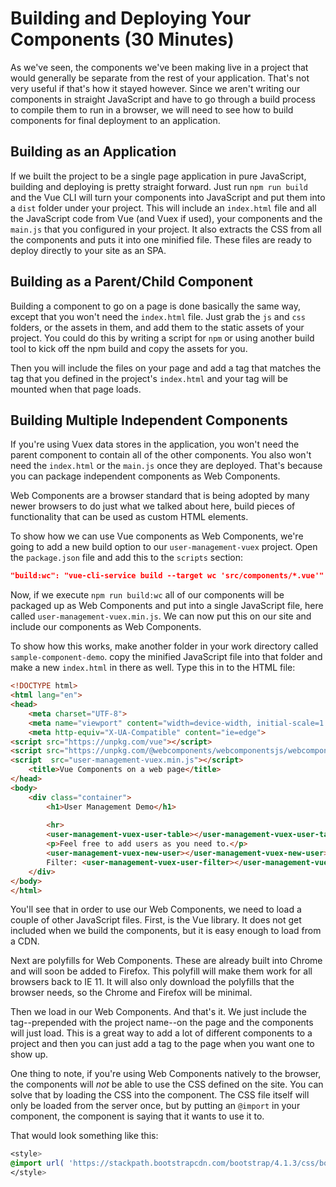 # Building and Deploying Your Components (30 Minutes)

As we've seen, the components we've been making live in a project that would generally be separate from the rest of your application. That's not very useful if that's how it stayed however. Since we aren't writing our components in straight JavaScript and have to go through a build process to compile them to run in a browser, we will need to see how to build components for final deployment to an application.

## Building as an Application

If we built the project to be a single page application in pure JavaScript, building and deploying is pretty straight forward. Just run `npm run build` and the Vue CLI will turn your components into JavaScript and put them into a `dist` folder under your project. This will include an `index.html` file and all the JavaScript code from Vue (and Vuex if used), your components and the `main.js` that you configured in your project. It also extracts the CSS from all the components and puts it into one minified file. These files are ready to deploy directly to your site as an SPA.

## Building as a Parent/Child Component

Building a component to go on a page is done basically the same way, except that you won't need the `index.html` file. Just grab the `js` and `css` folders, or the assets in them, and add them to the static assets of your project. You could do this by writing a script for `npm` or using another build tool to kick off the npm build and copy the assets for you.

Then you will include the files on your page and add a tag that matches the tag that you defined in the project's `index.html` and your tag will be mounted when that page loads.

## Building Multiple Independent Components

If you're using Vuex data stores in the application, you won't need the parent component to contain all of the other components. You also won't need the `index.html` or the `main.js` once they are deployed. That's because you can package independent components as Web Components.

Web Components are a browser standard that is being adopted by many newer browsers to do just what we talked about here, build pieces of functionality that can be used as custom HTML elements.

To show how we can use Vue components as Web Components, we're going to add a new build option to our `user-management-vuex` project. Open the `package.json` file and add this to the `scripts` section:

``` JSON
"build:wc": "vue-cli-service build --target wc 'src/components/*.vue'"
```

Now, if we execute `npm run build:wc` all of our components will be packaged up as Web Components and put into a single JavaScript file, here called `user-management-vuex.min.js`. We can now put this on our site and include our components as Web Components.

To show how this works, make another folder in your work directory called `sample-component-demo`. copy the minified JavaScript file into that folder and make a new `index.html` in there as well. Type this in to the HTML file:

``` HTML
<!DOCTYPE html>
<html lang="en">
<head>
    <meta charset="UTF-8">
    <meta name="viewport" content="width=device-width, initial-scale=1.0">
    <meta http-equiv="X-UA-Compatible" content="ie=edge">
<script src="https://unpkg.com/vue"></script>
<script src="https://unpkg.com/@webcomponents/webcomponentsjs/webcomponents-loader.js"></script>
<script  src="user-management-vuex.min.js"></script>
    <title>Vue Components on a web page</title>
</head>
<body>
    <div class="container">
        <h1>User Management Demo</h1>
        
        <hr>
        <user-management-vuex-user-table></user-management-vuex-user-table>
        <p>Feel free to add users as you need to.</p>
        <user-management-vuex-new-user></user-management-vuex-new-user>
        Filter: <user-management-vuex-user-filter></user-management-vuex-user-filter>
    </div>
</body>
</html>
```

You'll see that in order to use our Web Components, we need to load a couple of other JavaScript files. First, is the Vue library. It does not get included when we build the components, but it is easy enough to load from a CDN.

Next are polyfills for Web Components. These are already built into Chrome and will soon be added to Firefox. This polyfill will make them work for all browsers back to IE 11. It will also only download the polyfills that the browser needs, so the Chrome and Firefox will be minimal.

Then we load in our Web Components. And that's it. We just include the tag--prepended with the project name--on the page and the components will just load. This is a great way to add a lot of different components to a project and then you can just add a tag to the page when you want one to show up.

One thing to note, if you're using Web Components natively to the browser, the components will *not* be able to use the CSS defined on the site. You can solve that by loading the CSS into the component. The CSS file itself will only be loaded from the server once, but by putting an `@import` in your component, the component is saying that it wants to use it to.

That would look something like this:

``` CSS
<style>
@import url( 'https://stackpath.bootstrapcdn.com/bootstrap/4.1.3/css/bootstrap.min.css' ); 
</style>
```
